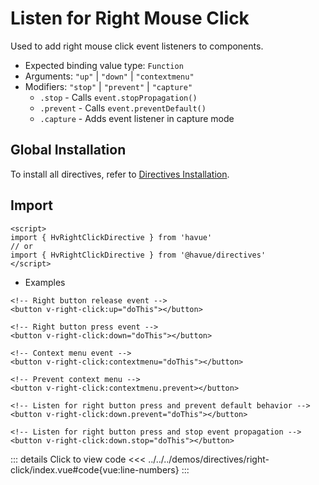 # Listen for Right Mouse Click

Used to add right mouse click event listeners to components.

* Expected binding value type: `Function`
* Arguments: `"up"` | `"down"` | `"contextmenu"`
* Modifiers: `"stop"` | `"prevent"` | `"capture"`
  * `.stop` - Calls `event.stopPropagation()`
  * `.prevent` - Calls `event.preventDefault()`
  * `.capture` - Adds event listener in capture mode

## Global Installation

To install all directives, refer to [Directives Installation](./index.md).

## Import

```vue
<script>
import { HvRightClickDirective } from 'havue'
// or 
import { HvRightClickDirective } from '@havue/directives'
</script>
```

* Examples

```vue
<!-- Right button release event -->
<button v-right-click:up="doThis"></button>

<!-- Right button press event -->
<button v-right-click:down="doThis"></button>

<!-- Context menu event -->
<button v-right-click:contextmenu="doThis"></button>

<!-- Prevent context menu -->
<button v-right-click:contextmenu.prevent></button>

<!-- Listen for right button press and prevent default behavior -->
<button v-right-click:down.prevent="doThis"></button>

<!-- Listen for right button press and stop event propagation -->
<button v-right-click:down.stop="doThis"></button>
```

<script setup>
import Demo from '@/directives/right-click/index.vue'
</script>

<Demo></Demo>

::: details Click to view code
<<< ../../../demos/directives/right-click/index.vue#code{vue:line-numbers}
:::
